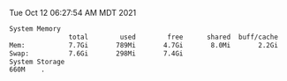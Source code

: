 Tue Oct 12 06:27:54 AM MDT 2021
```bash
System Memory
               total        used        free      shared  buff/cache   available
Mem:           7.7Gi       789Mi       4.7Gi       8.0Mi       2.2Gi       6.6Gi
Swap:          7.6Gi       298Mi       7.4Gi
System Storage
660M	.
```
```bash
